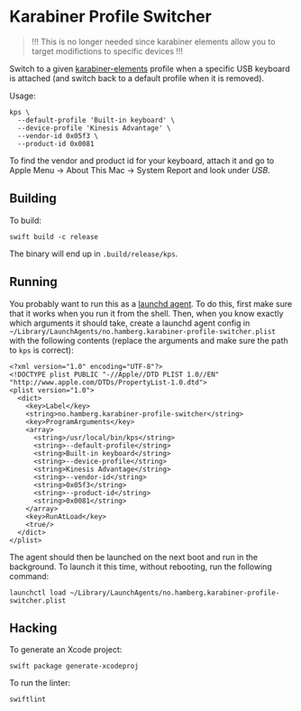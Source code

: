 # Karabiner Profile Switcher

> !!! This is no longer needed since karabiner elements allow you to target modifictions to specific devices !!! 

Switch to a given [karabiner-elements](https://github.com/tekezo/Karabiner-Elements) profile when a specific USB keyboard is attached (and switch back to a default profile when it is removed).

Usage:

    kps \
      --default-profile 'Built-in keyboard' \
      --device-profile 'Kinesis Advantage' \
      --vendor-id 0x05f3 \
      --product-id 0x0081

To find the vendor and product id for your keyboard, attach it and go to Apple Menu → About This Mac → System Report and look under *USB*.

## Building

To build:

    swift build -c release

The binary will end up in `.build/release/kps`.

## Running

You probably want to run this as a [launchd agent](http://www.launchd.info). To do this, first make sure that it works when you run it from the shell. Then, when you know exactly which arguments it should take, create a launchd agent config in `~/Library/LaunchAgents/no.hamberg.karabiner-profile-switcher.plist` with the following contents (replace the arguments and make sure the path to `kps` is correct):

    <?xml version="1.0" encoding="UTF-8"?>
    <!DOCTYPE plist PUBLIC "-//Apple//DTD PLIST 1.0//EN" "http://www.apple.com/DTDs/PropertyList-1.0.dtd">
    <plist version="1.0">
      <dict>
        <key>Label</key>
        <string>no.hamberg.karabiner-profile-switcher</string>
        <key>ProgramArguments</key>
        <array>
          <string>/usr/local/bin/kps</string>
          <string>--default-profile</string>
          <string>Built-in keyboard</string>
          <string>--device-profile</string>
          <string>Kinesis Advantage</string>
          <string>--vendor-id</string>
          <string>0x05f3</string>
          <string>--product-id</string>
          <string>0x0081</string>
        </array>
        <key>RunAtLoad</key>
        <true/>
      </dict>
    </plist>

The agent should then be launched on the next boot and run in the background. To launch it this time, without rebooting, run the following command:

    launchctl load ~/Library/LaunchAgents/no.hamberg.karabiner-profile-switcher.plist

## Hacking

To generate an Xcode project:

    swift package generate-xcodeproj

To run the linter:

    swiftlint
